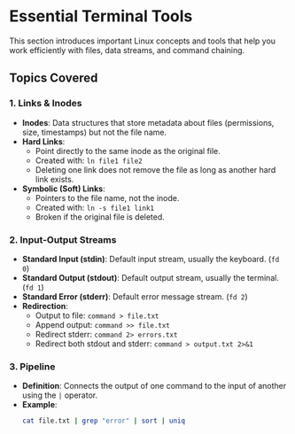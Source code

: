 # Essential Terminal Tools

This section introduces important Linux concepts and tools that help you work efficiently with files, data streams, and command chaining.

## Topics Covered

### 1. Links & Inodes
- **Inodes**: Data structures that store metadata about files (permissions, size, timestamps) but not the file name.
- **Hard Links**:
  - Point directly to the same inode as the original file.
  - Created with: `ln file1 file2`
  - Deleting one link does not remove the file as long as another hard link exists.
- **Symbolic (Soft) Links**:
  - Pointers to the file name, not the inode.
  - Created with: `ln -s file1 link1`
  - Broken if the original file is deleted.

### 2. Input-Output Streams
- **Standard Input (stdin)**: Default input stream, usually the keyboard. (`fd 0`)
- **Standard Output (stdout)**: Default output stream, usually the terminal. (`fd 1`)
- **Standard Error (stderr)**: Default error message stream. (`fd 2`)
- **Redirection**:
  - Output to file: `command > file.txt`
  - Append output: `command >> file.txt`
  - Redirect stderr: `command 2> errors.txt`
  - Redirect both stdout and stderr: `command > output.txt 2>&1`

### 3. Pipeline
- **Definition**: Connects the output of one command to the input of another using the `|` operator.
- **Example**:
  ```bash
  cat file.txt | grep "error" | sort | uniq
